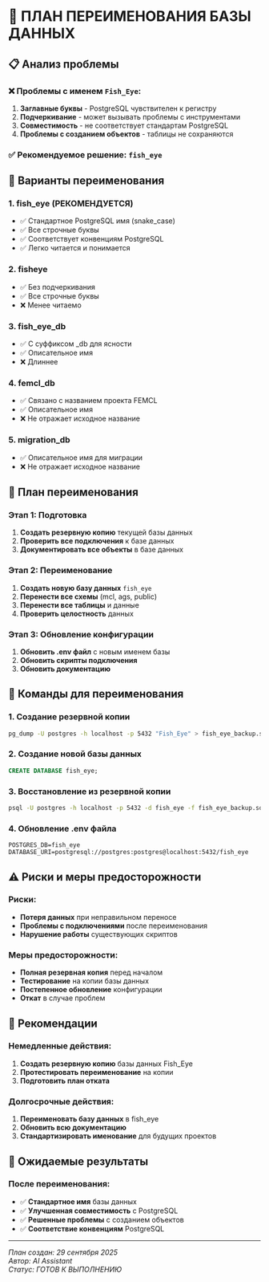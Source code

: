# 🔄 ПЛАН ПЕРЕИМЕНОВАНИЯ БАЗЫ ДАННЫХ

## 📋 Анализ проблемы

### ❌ Проблемы с именем `Fish_Eye`:
1. **Заглавные буквы** - PostgreSQL чувствителен к регистру
2. **Подчеркивание** - может вызывать проблемы с инструментами
3. **Совместимость** - не соответствует стандартам PostgreSQL
4. **Проблемы с созданием объектов** - таблицы не сохраняются

### ✅ Рекомендуемое решение: `fish_eye`

## 🎯 Варианты переименования

### 1. **fish_eye** (РЕКОМЕНДУЕТСЯ)
- ✅ Стандартное PostgreSQL имя (snake_case)
- ✅ Все строчные буквы
- ✅ Соответствует конвенциям PostgreSQL
- ✅ Легко читается и понимается

### 2. **fisheye**
- ✅ Без подчеркивания
- ✅ Все строчные буквы
- ❌ Менее читаемо

### 3. **fish_eye_db**
- ✅ С суффиксом _db для ясности
- ✅ Описательное имя
- ❌ Длиннее

### 4. **femcl_db**
- ✅ Связано с названием проекта FEMCL
- ✅ Описательное имя
- ❌ Не отражает исходное название

### 5. **migration_db**
- ✅ Описательное имя для миграции
- ❌ Не отражает исходное название

## 🚀 План переименования

### Этап 1: Подготовка
1. **Создать резервную копию** текущей базы данных
2. **Проверить все подключения** к базе данных
3. **Документировать все объекты** в базе данных

### Этап 2: Переименование
1. **Создать новую базу данных** `fish_eye`
2. **Перенести все схемы** (mcl, ags, public)
3. **Перенести все таблицы** и данные
4. **Проверить целостность** данных

### Этап 3: Обновление конфигурации
1. **Обновить .env файл** с новым именем базы
2. **Обновить скрипты подключения**
3. **Обновить документацию**

## 📝 Команды для переименования

### 1. Создание резервной копии
```bash
pg_dump -U postgres -h localhost -p 5432 "Fish_Eye" > fish_eye_backup.sql
```

### 2. Создание новой базы данных
```sql
CREATE DATABASE fish_eye;
```

### 3. Восстановление из резервной копии
```bash
psql -U postgres -h localhost -p 5432 -d fish_eye -f fish_eye_backup.sql
```

### 4. Обновление .env файла
```env
POSTGRES_DB=fish_eye
DATABASE_URI=postgresql://postgres:postgres@localhost:5432/fish_eye
```

## ⚠️ Риски и меры предосторожности

### Риски:
- **Потеря данных** при неправильном переносе
- **Проблемы с подключениями** после переименования
- **Нарушение работы** существующих скриптов

### Меры предосторожности:
- **Полная резервная копия** перед началом
- **Тестирование** на копии базы данных
- **Постепенное обновление** конфигурации
- **Откат** в случае проблем

## 🎯 Рекомендации

### Немедленные действия:
1. **Создать резервную копию** базы данных Fish_Eye
2. **Протестировать переименование** на копии
3. **Подготовить план отката**

### Долгосрочные действия:
1. **Переименовать базу данных** в fish_eye
2. **Обновить всю документацию**
3. **Стандартизировать именование** для будущих проектов

## 🎉 Ожидаемые результаты

### После переименования:
- ✅ **Стандартное имя** базы данных
- ✅ **Улучшенная совместимость** с PostgreSQL
- ✅ **Решенные проблемы** с созданием объектов
- ✅ **Соответствие конвенциям** PostgreSQL

---
*План создан: 29 сентября 2025*  
*Автор: AI Assistant*  
*Статус: ГОТОВ К ВЫПОЛНЕНИЮ*
